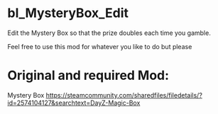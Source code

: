 # bl_MysteryBox_Edit
 
Edit the Mystery Box so that the prize doubles each time you gamble.

Feel free to use this mod for whatever you like to do but please 



# Original and required Mod:

Mystery Box
https://steamcommunity.com/sharedfiles/filedetails/?id=2574104127&searchtext=DayZ-Magic-Box

